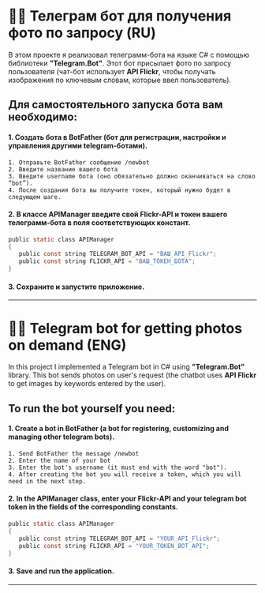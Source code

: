 # 👨‍💻 Телеграм бот для получения фото по запросу (RU)

В этом проекте я реализовал телеграмм-бота на языке C# с помощью библиотеки **"Telegram.Bot"**. Этот бот присылает фото по запросу пользователя (чат-бот использует **API Flickr**, чтобы получать изображения по ключевым словам, которые ввел пользователь).

## Для самостоятельного запуска бота вам необходимо:
#### 1. Создать бота в **BotFather** (бот для регистрации, настройки и управления другими telegram-ботами).
    1. Отправьте BotFather сообщение /newbot
    2. Введите название вашего бота
    3. Введите username бота (оно обязательно должно оканчиваться на слово “bot”). 
    4. После создания бота вы получите токен, который нужно будет в следующем шаге.
#### 2. В классе **APIManager** введите свой Flickr-API и токен вашего телеграмм-бота в поля соответствующих констант.
   ```c sharp
   public static class APIManager
   {
      public const string TELEGRAM_BOT_API = "ВАШ_API_Flickr";
      public const string FLICKR_API = "ВАШ_ТОКЕН_БОТА";
   }
   ```
#### 3. Сохраните и запустите приложение.
---
# 👨‍💻 Telegram bot for getting photos on demand (ENG)

In this project I implemented a Telegram bot in C# using **"Telegram.Bot"** library. This bot sends photos on user's request (the chatbot uses **API Flickr** to get images by keywords entered by the user).

## To run the bot yourself you need:
#### 1. Create a bot in **BotFather** (a bot for registering, customizing and managing other telegram bots).
    1. Send BotFather the message /newbot
    2. Enter the name of your bot
    3. Enter the bot's username (it must end with the word "bot"). 
    4. After creating the bot you will receive a token, which you will need in the next step.
#### 2. In the **APIManager** class, enter your Flickr-API and your telegram bot token in the fields of the corresponding constants.
 ```c sharp
 public static class APIManager
 {
    public const string TELEGRAM_BOT_API = "YOUR_API_Flickr";
    public const string FLICKR_API = "YOUR_TOKEN_BOT_API";
 }
 ```
#### 3. Save and run the application.
---

